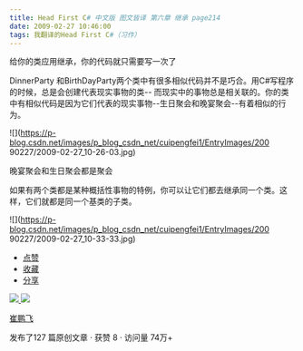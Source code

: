 ```yaml
---
title: Head First C# 中文版 图文皆译 第六章 继承 page214
date: 2009-02-27 10:46:00
tags: 我翻译的Head First C#（习作）
---
```

给你的类应用继承，你的代码就只需要写一次了

DinnerParty  和BirthDayParty两个类中有很多相似代码并不是巧合。用C#写程序的时候，总是会创建代表现实事物的类--
而现实中的事物总是相关联的。你的类中有相似代码是因为它们代表的现实事物--生日聚会和晚宴聚会--有着相似的行为。

![](https://p-blog.csdn.net/images/p_blog_csdn_net/cuipengfei1/EntryImages/200
90227/2009-02-27_10-26-03.jpg)

晚宴聚会和生日聚会都是聚会

如果有两个类都是某种概括性事物的特例，你可以让它们都去继承同一个类。这样，它们就都是同一个基类的子类。

![](https://p-blog.csdn.net/images/p_blog_csdn_net/cuipengfei1/EntryImages/200
90227/2009-02-27_10-33-33.jpg)

  * [ 点赞  ](javascript:;)
  * [ 收藏  ](javascript:;)
  * [ 分享 ](javascript:;)

[ ![](https://profile.csdnimg.cn/5/2/5/3_cuipengfei1)
![](https://g.csdnimg.cn/static/user-reg-year/1x/11.png)
](https://blog.csdn.net/cuipengfei1)

[ 崔鹏飞 ](https://blog.csdn.net/cuipengfei1)

发布了127 篇原创文章  ·  获赞 8  ·  访问量 74万+

